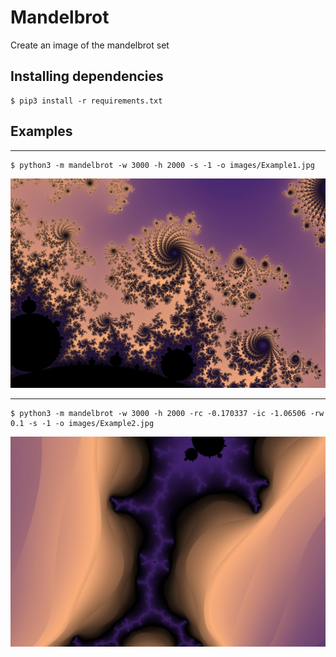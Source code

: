 # Mandelbrot

Create an image of the mandelbrot set

## Installing dependencies

```console
$ pip3 install -r requirements.txt
```

## Examples

---

```console
$ python3 -m mandelbrot -w 3000 -h 2000 -s -1 -o images/Example1.jpg
```

<img src="images/Example1.jpg" alt="Example2" width="800"/>

---

```console
$ python3 -m mandelbrot -w 3000 -h 2000 -rc -0.170337 -ic -1.06506 -rw 0.1 -s -1 -o images/Example2.jpg
```

<img src="images/Example2.jpg" alt="Example2" width="800"/>